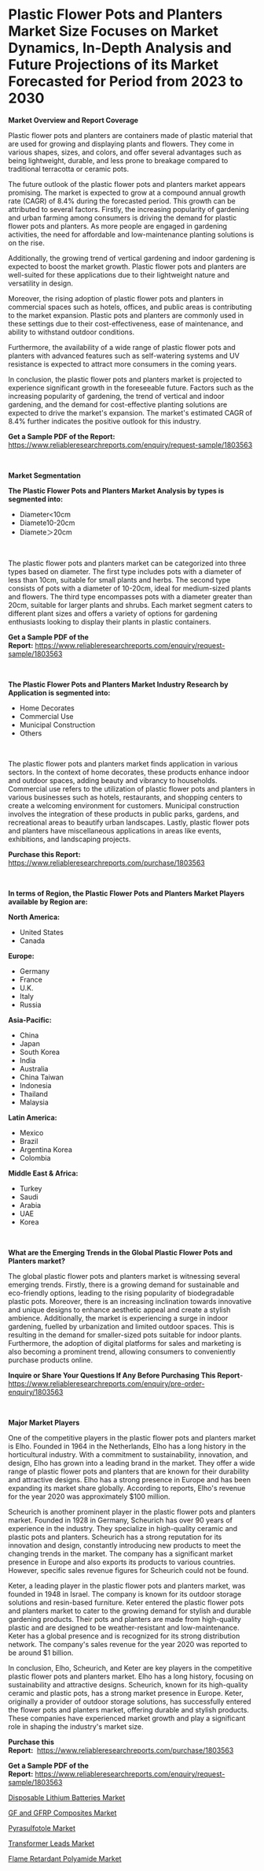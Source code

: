 <p><h1>Plastic Flower Pots and Planters Market Size Focuses on Market Dynamics, In-Depth Analysis and Future Projections of its Market Forecasted for Period from 2023 to 2030</h1></p><p><strong>Market Overview and Report Coverage</strong></p>
<p><p>Plastic flower pots and planters are containers made of plastic material that are used for growing and displaying plants and flowers. They come in various shapes, sizes, and colors, and offer several advantages such as being lightweight, durable, and less prone to breakage compared to traditional terracotta or ceramic pots.</p><p>The future outlook of the plastic flower pots and planters market appears promising. The market is expected to grow at a compound annual growth rate (CAGR) of 8.4% during the forecasted period. This growth can be attributed to several factors. Firstly, the increasing popularity of gardening and urban farming among consumers is driving the demand for plastic flower pots and planters. As more people are engaged in gardening activities, the need for affordable and low-maintenance planting solutions is on the rise.</p><p>Additionally, the growing trend of vertical gardening and indoor gardening is expected to boost the market growth. Plastic flower pots and planters are well-suited for these applications due to their lightweight nature and versatility in design.</p><p>Moreover, the rising adoption of plastic flower pots and planters in commercial spaces such as hotels, offices, and public areas is contributing to the market expansion. Plastic pots and planters are commonly used in these settings due to their cost-effectiveness, ease of maintenance, and ability to withstand outdoor conditions.</p><p>Furthermore, the availability of a wide range of plastic flower pots and planters with advanced features such as self-watering systems and UV resistance is expected to attract more consumers in the coming years.</p><p>In conclusion, the plastic flower pots and planters market is projected to experience significant growth in the foreseeable future. Factors such as the increasing popularity of gardening, the trend of vertical and indoor gardening, and the demand for cost-effective planting solutions are expected to drive the market's expansion. The market's estimated CAGR of 8.4% further indicates the positive outlook for this industry.</p></p>
<p><strong>Get a Sample PDF of the Report:</strong> <a href="https://www.reliableresearchreports.com/enquiry/request-sample/1803563">https://www.reliableresearchreports.com/enquiry/request-sample/1803563</a></p>
<p>&nbsp;</p>
<p><strong>Market Segmentation</strong></p>
<p><strong>The Plastic Flower Pots and Planters Market Analysis by types is segmented into:</strong></p>
<p><ul><li>Diameter<10cm</li><li>Diamete10-20cm</li><li>Diamete＞20cm</li></ul></p>
<p>&nbsp;</p>
<p><p>The plastic flower pots and planters market can be categorized into three types based on diameter. The first type includes pots with a diameter of less than 10cm, suitable for small plants and herbs. The second type consists of pots with a diameter of 10-20cm, ideal for medium-sized plants and flowers. The third type encompasses pots with a diameter greater than 20cm, suitable for larger plants and shrubs. Each market segment caters to different plant sizes and offers a variety of options for gardening enthusiasts looking to display their plants in plastic containers.</p></p>
<p><strong>Get a Sample PDF of the Report:</strong>&nbsp;<a href="https://www.reliableresearchreports.com/enquiry/request-sample/1803563">https://www.reliableresearchreports.com/enquiry/request-sample/1803563</a></p>
<p>&nbsp;</p>
<p><strong>The Plastic Flower Pots and Planters Market Industry Research by Application is segmented into:</strong></p>
<p><ul><li>Home Decorates</li><li>Commercial Use</li><li>Municipal Construction</li><li>Others</li></ul></p>
<p>&nbsp;</p>
<p><p>The plastic flower pots and planters market finds application in various sectors. In the context of home decorates, these products enhance indoor and outdoor spaces, adding beauty and vibrancy to households. Commercial use refers to the utilization of plastic flower pots and planters in various businesses such as hotels, restaurants, and shopping centers to create a welcoming environment for customers. Municipal construction involves the integration of these products in public parks, gardens, and recreational areas to beautify urban landscapes. Lastly, plastic flower pots and planters have miscellaneous applications in areas like events, exhibitions, and landscaping projects.</p></p>
<p><strong>Purchase this Report:</strong>&nbsp; <a href="https://www.reliableresearchreports.com/purchase/1803563">https://www.reliableresearchreports.com/purchase/1803563</a></p>
<p>&nbsp;</p>
<p><strong>In terms of Region, the Plastic Flower Pots and Planters Market Players available by Region are:</strong></p>
<p>
    <p> <strong> North America: </strong>
        <ul>
            <li>United States</li>
            <li>Canada</li>
        </ul>
        </p> 
    <p> <strong> Europe: </strong>
        <ul>
            <li>Germany</li>
            <li>France</li>
            <li>U.K.</li>
            <li>Italy</li>
            <li>Russia</li>
        </ul>
        </p> 
    <p> <strong> Asia-Pacific: </strong>
        <ul>
            <li>China</li>
            <li>Japan</li>
            <li>South Korea</li>
            <li>India</li>
            <li>Australia</li>
            <li>China Taiwan</li>
            <li>Indonesia</li>
            <li>Thailand</li>
            <li>Malaysia</li>
        </ul>
        </p> 
    <p> <strong> Latin America: </strong>
        <ul>
            <li>Mexico</li>
            <li>Brazil</li>
            <li>Argentina Korea</li>
            <li>Colombia</li>
        </ul>
        </p> 
    <p> <strong> Middle East & Africa: </strong>
        <ul>
            <li>Turkey</li>
            <li>Saudi</li>
            <li>Arabia</li>
            <li>UAE</li>
            <li>Korea</li>
        </ul>
    </p>
    </p>
<p>&nbsp;</p>
<p><strong>What are the Emerging Trends in the Global Plastic Flower Pots and Planters market?</strong></p>
<p><p>The global plastic flower pots and planters market is witnessing several emerging trends. Firstly, there is a growing demand for sustainable and eco-friendly options, leading to the rising popularity of biodegradable plastic pots. Moreover, there is an increasing inclination towards innovative and unique designs to enhance aesthetic appeal and create a stylish ambience. Additionally, the market is experiencing a surge in indoor gardening, fuelled by urbanization and limited outdoor spaces. This is resulting in the demand for smaller-sized pots suitable for indoor plants. Furthermore, the adoption of digital platforms for sales and marketing is also becoming a prominent trend, allowing consumers to conveniently purchase products online.</p></p>
<p><strong>Inquire or Share Your Questions If Any Before Purchasing This Report</strong>- <a href="https://www.reliableresearchreports.com/enquiry/pre-order-enquiry/1803563">https://www.reliableresearchreports.com/enquiry/pre-order-enquiry/1803563</a></p>
<p>&nbsp;</p>
<p><strong>Major Market Players</strong></p>
<p><p>One of the competitive players in the plastic flower pots and planters market is Elho. Founded in 1964 in the Netherlands, Elho has a long history in the horticultural industry. With a commitment to sustainability, innovation, and design, Elho has grown into a leading brand in the market. They offer a wide range of plastic flower pots and planters that are known for their durability and attractive designs. Elho has a strong presence in Europe and has been expanding its market share globally. According to reports, Elho's revenue for the year 2020 was approximately $100 million.</p><p>Scheurich is another prominent player in the plastic flower pots and planters market. Founded in 1928 in Germany, Scheurich has over 90 years of experience in the industry. They specialize in high-quality ceramic and plastic pots and planters. Scheurich has a strong reputation for its innovation and design, constantly introducing new products to meet the changing trends in the market. The company has a significant market presence in Europe and also exports its products to various countries. However, specific sales revenue figures for Scheurich could not be found.</p><p>Keter, a leading player in the plastic flower pots and planters market, was founded in 1948 in Israel. The company is known for its outdoor storage solutions and resin-based furniture. Keter entered the plastic flower pots and planters market to cater to the growing demand for stylish and durable gardening products. Their pots and planters are made from high-quality plastic and are designed to be weather-resistant and low-maintenance. Keter has a global presence and is recognized for its strong distribution network. The company's sales revenue for the year 2020 was reported to be around $1 billion.</p><p>In conclusion, Elho, Scheurich, and Keter are key players in the competitive plastic flower pots and planters market. Elho has a long history, focusing on sustainability and attractive designs. Scheurich, known for its high-quality ceramic and plastic pots, has a strong market presence in Europe. Keter, originally a provider of outdoor storage solutions, has successfully entered the flower pots and planters market, offering durable and stylish products. These companies have experienced market growth and play a significant role in shaping the industry's market size.</p></p>
<p><strong>Purchase this Report:</strong>&nbsp;&nbsp;<a href="https://www.reliableresearchreports.com/purchase/1803563">https://www.reliableresearchreports.com/purchase/1803563</a></p>
<p></p>
<p><strong>Get a Sample PDF of the Report:</strong>&nbsp;<a href="https://www.reliableresearchreports.com/enquiry/request-sample/1803563">https://www.reliableresearchreports.com/enquiry/request-sample/1803563</a></p>
<p><p><a href="https://www.linkedin.com/pulse/disposable-lithium-batteries-market-size-share-global-n6qse/">Disposable Lithium Batteries Market</a></p><p><a href="https://medium.com/@rameshramurp23/gf-and-gfrp-composites-market-share-evolution-and-market-growth-trends-2023-2030-b932eef939b8">GF and GFRP Composites Market</a></p><p><a href="https://github.com/RickHolmes3/Market-Research-Report-List-1/blob/main/pyrasulfotole-market.md">Pyrasulfotole Market</a></p><p><a href="https://www.linkedin.com/pulse/transformer-leads-market-size-growth-forecast-pojue/">Transformer Leads Market</a></p><p><a href="https://medium.com/@devidwarnerrp23/flame-retardant-polyamide-market-share-evolution-and-market-growth-trends-2023-2030-fb062444d111">Flame Retardant Polyamide Market</a></p></p>